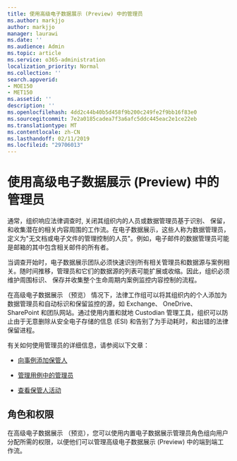 ```yaml
---
title: 使用高级电子数据展示 (Preview) 中的管理员
ms.author: markjjo
author: markjjo
manager: laurawi
ms.date: ''
ms.audience: Admin
ms.topic: article
ms.service: o365-administration
localization_priority: Normal
ms.collection: ''
search.appverid:
- MOE150
- MET150
ms.assetid: ''
description: ''
ms.openlocfilehash: 4dd2c44b40b5d458f9b200c249fe2f9bb16f83e0
ms.sourcegitcommit: 7e2a0185cadea7f3a6afc5ddc445eac2e1ce22eb
ms.translationtype: MT
ms.contentlocale: zh-CN
ms.lasthandoff: 02/11/2019
ms.locfileid: "29706013"
---
```

# <a name="work-with-custodians-in-advanced-ediscovery-preview"></a>使用高级电子数据展示 (Preview) 中的管理员

通常，组织响应法律调查时, 关闭其组织内的人员或数据管理员基于识别、 保留，和收集潜在的相关内容周围的工作流。在电子数据展示，这些人称为数据管理员，定义为"无文档或电子文件的管理控制的人员"。例如，电子邮件的数据管理员可能是邮箱的其中包含相关邮件的所有者。  

当调查开始时，电子数据展示团队必须快速识别所有相关管理员和数据源与案例相关。随时间推移，管理员和它们的数据源的列表可能扩展或收缩。因此，组织必须维护周围标识、 保存并收集整个生命周期内案例监控内容控制的流程。

在高级电子数据展示 （预览） 情况下，法律工作组可以将其组织内的个人添加为数据管理员和自动标识和保留监控的源，如 Exchange、 OneDrive、 SharePoint 和团队网站。通过使用内置和就地 Custodian 管理工具，组织可以防止由于无意删除从安全电子存储的信息 (ESI) 和告别了为手动耗时，和出错的法律保留进程。 

有关如何使用管理员的详细信息，请参阅以下文章： 

- [向事例添加保管人](add-custodians-to-case.md)

- [管理用例中的管理员](manage-new-custodians.md)

- [查看保管人活动](view-custodian-activity.md)

## <a name="roles-and-permissions"></a>角色和权限

在高级电子数据展示 （预览），您可以使用内置电子数据展示管理员角色组向用户分配所需的权限，以便他们可以管理高级电子数据展示 (Preview) 中的端到端工作流。
